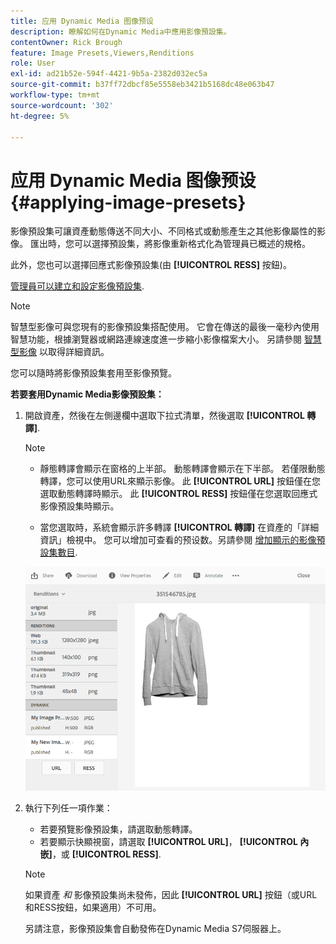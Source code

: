 ```yaml
---
title: 应用 Dynamic Media 图像预设
description: 瞭解如何在Dynamic Media中應用影像預設集。
contentOwner: Rick Brough
feature: Image Presets,Viewers,Renditions
role: User
exl-id: ad21b52e-594f-4421-9b5a-2382d032ec5a
source-git-commit: b37ff72dbcf85e5558eb3421b5168dc48e063b47
workflow-type: tm+mt
source-wordcount: '302'
ht-degree: 5%

---
```


# 应用 Dynamic Media 图像预设 {#applying-image-presets}

影像預設集可讓資產動態傳送不同大小、不同格式或動態產生之其他影像屬性的影像。 匯出時，您可以選擇預設集，將影像重新格式化為管理員已概述的規格。

此外，您也可以選擇回應式影像預設集(由 **[!UICONTROL RESS]** 按鈕)。

[管理員可以建立和設定影像預設集](managing-image-presets.md).

>[!NOTE]
>
>智慧型影像可與您現有的影像預設集搭配使用。 它會在傳送的最後一毫秒內使用智慧功能，根據瀏覽器或網路連線速度進一步縮小影像檔案大小。 另請參閱 [智慧型影像](imaging-faq.md) 以取得詳細資訊。

您可以隨時將影像預設集套用至影像預覽。

**若要套用Dynamic Media影像預設集：**

1. 開啟資產，然後在左側邊欄中選取下拉式清單，然後選取 **[!UICONTROL 轉譯]**.

   >[!NOTE]
   >
   >* 靜態轉譯會顯示在窗格的上半部。 動態轉譯會顯示在下半部。 若僅限動態轉譯，您可以使用URL來顯示影像。 此 **[!UICONTROL URL]** 按鈕僅在您選取動態轉譯時顯示。 此 **[!UICONTROL RESS]** 按鈕僅在您選取回應式影像預設集時顯示。
   >
   >* 當您選取時，系統會顯示許多轉譯 **[!UICONTROL 轉譯]** 在資產的「詳細資訊」檢視中。 您可以增加可查看的预设数。另請參閱 [增加顯示的影像預設集數目](managing-image-presets.md#increasing-or-decreasing-the-number-of-image-presets-that-display).


   ![chlimage_1-208](assets/chlimage_1-208.png)

1. 執行下列任一項作業：

   * 若要預覽影像預設集，請選取動態轉譯。
   * 若要顯示快顯視窗，請選取 **[!UICONTROL URL]**， **[!UICONTROL 內嵌]**，或 **[!UICONTROL RESS]**.

   >[!NOTE]
   >
   >如果資產 *和* 影像預設集尚未發佈，因此 **[!UICONTROL URL]** 按鈕（或URL和RESS按鈕，如果適用）不可用。
   >
   >另請注意，影像預設集會自動發佈在Dynamic Media S7伺服器上。
